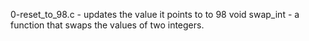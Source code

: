 0-reset_to_98.c - updates the value it points to to 98
void swap_int - a function that swaps the values of two integers.



